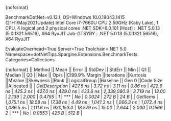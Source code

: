 {noformat}

BenchmarkDotNet=v0.13.1, OS=Windows 10.0.19043.1415 (21H1/May2021Update)
Intel Core i7-7660U CPU 2.50GHz (Kaby Lake), 1 CPU, 4 logical and 2 physical cores
.NET SDK=6.0.101
  [Host]     : .NET 5.0.13 (5.0.1321.56516), X64 RyuJIT
  Job-GTSYRY : .NET 5.0.13 (5.0.1321.56516), X64 RyuJIT

EvaluateOverhead=True  Server=True  Toolchain=.NET 5.0  
Namespace=dotNetTips.Spargine.Extensions.BenchmarkTests  Categories=Collections  

{noformat}
||        Method ||      Mean ||   Error ||  StdDev || StdErr ||       Min ||        Q1 ||    Median ||        Q3 ||       Max ||       Op/s ||CI99.9% Margin ||Iterations ||Kurtosis ||MValue ||Skewness ||Rank ||LogicalGroup ||Baseline || Gen 0 ||Code Size ||Allocated ||
| *GetDescription* |   *427.5 ns* |  *3.72 ns* |  *3.11 ns* | *0.86 ns* |   *422.9 ns* |   *425.3 ns* |   *427.0 ns* |   *429.0 ns* |   *433.6 ns* | *2,339,080.9* |       *3.719 ns* |      *13.00* |    *2.139* |  *2.000* |   *0.4755* |    *1* |            *** |       *No* | *0.0024* |     *272 B* |      *24 B* |
|       *GetItems* | *1,075.1 ns* | *18.58 ns* | *17.38 ns* | *4.49 ns* | *1,041.3 ns* | *1,066.3 ns* | *1,072.4 ns* | *1,086.5 ns* | *1,111.6 ns* |   *930,153.0* |      *18.579 ns* |      *15.00* |    *2.644* |  *2.000* |   *0.1566* |    *2* |            *** |       *No* | *0.0553* |     *425 B* |     *512 B* |
